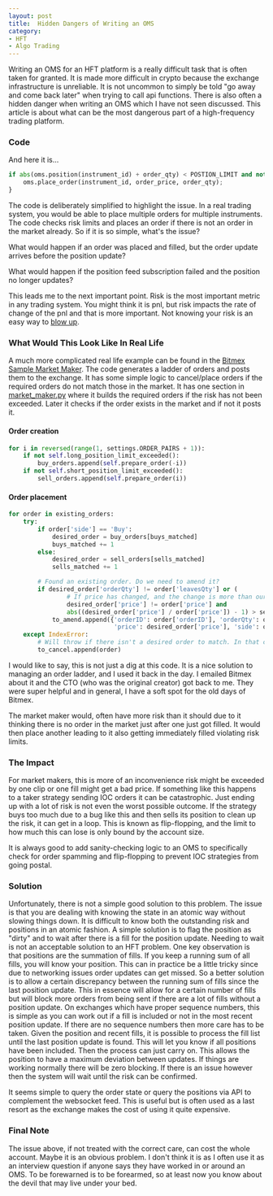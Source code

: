 ```yaml
---
layout: post
title:  Hidden Dangers of Writing an OMS
category:
- HFT
- Algo Trading
---
```


Writing an OMS for an HFT platform is a really difficult task that is often taken for granted.
It is made more difficult in crypto because the exchange infrastructure is unreliable.
It is not uncommon to simply be told "go away and come back later" when trying to call api functions.
There is also often a hidden danger when writing an OMS which I have not seen discussed.
This article is about what can be the most dangerous part of a high-frequency trading platform.

### Code

And here it is...

```python
if abs(oms.position(instrument_id) + order_qty) < POSTION_LIMIT and not oms.has_live_orders() {
    oms.place_order(instrument_id, order_price, order_qty);
}
```

The code is deliberately simplified to highlight the issue. In a real trading system, you would be able to place multiple orders for multiple instruments.
The code checks risk limits and places an order if there is not an order in the market already.
So if it is so simple, what's the issue?

What would happen if an order was placed and filled, but the order update arrives before the position update?

What would happen if the position feed subscription failed and the position no longer updates?


This leads me to the next important point. Risk is the most important metric in any trading system.
You might think it is pnl, but risk impacts the rate of change of the pnl and that is more important.
Not knowing your risk is an easy way to [blow up](https://amzn.eu/d/0NIcEaz).

### What Would This Look Like In Real Life

A much more complicated real life example can be found in the [Bitmex Sample Market Maker](https://github.com/BitMEX/sample-market-maker).
The code generates a ladder of orders and posts them to the exchange.
It has some simple logic to cancel/place orders if the required orders do not match those in the market.
It has one section in [market_maker.py](https://github.com/BitMEX/sample-market-maker/blob/master/market_maker/market_maker.py) where it builds the required orders
if the risk has not been exceeded.
Later it checks if the order exists in the market and if not it posts it.

#### Order creation
```python
for i in reversed(range(1, settings.ORDER_PAIRS + 1)):
    if not self.long_position_limit_exceeded():
        buy_orders.append(self.prepare_order(-i))
    if not self.short_position_limit_exceeded():
        sell_orders.append(self.prepare_order(i))
```

#### Order placement
```python
for order in existing_orders:
    try:
        if order['side'] == 'Buy':
            desired_order = buy_orders[buys_matched]
            buys_matched += 1
        else:
            desired_order = sell_orders[sells_matched]
            sells_matched += 1

        # Found an existing order. Do we need to amend it?
        if desired_order['orderQty'] != order['leavesQty'] or (
                # If price has changed, and the change is more than our RELIST_INTERVAL, amend.
                desired_order['price'] != order['price'] and
                abs((desired_order['price'] / order['price']) - 1) > settings.RELIST_INTERVAL):
            to_amend.append({'orderID': order['orderID'], 'orderQty': order['cumQty'] + desired_order['orderQty'],
                             'price': desired_order['price'], 'side': order['side']})
    except IndexError:
        # Will throw if there isn't a desired order to match. In that case, cancel it.
        to_cancel.append(order)
```

I would like to say, this is not just a dig at this code.
It is a nice solution to managing an order ladder, and I used it back in the day.
I emailed Bitmex about it and the CTO (who was the original creator) got back to me.
They were super helpful and in general, I have a soft spot for the old days of Bitmex.

The market maker would, often have more risk than it should due to it thinking there is no order in the market just after one just got filled.
It would then place another leading to it also getting immediately filled violating risk limits.

### The Impact

For market makers, this is more of an inconvenience risk might be exceeded by one clip or one fill might get a bad price.
If something like this happens to a taker strategy sending IOC orders it can be catastrophic.
Just ending up with a lot of risk is not even the worst possible outcome.
If the strategy buys too much due to a bug like this and then sells its position to clean up the risk, it can get in a loop.
This is known as flip-flopping, and the limit to how much this can lose is only bound by the account size.

It is always good to add sanity-checking logic to an OMS to specifically check for order spamming and flip-flopping to prevent IOC strategies from going postal.

### Solution

Unfortunately, there is not a simple good solution to this problem.
The issue is that you are dealing with knowing the state in an atomic way without slowing things down.
It is difficult to know both the outstanding risk and positions in an atomic fashion.
A simple solution is to flag the position as "dirty" and to wait after there is a fill for the position update.
Needing to wait is not an acceptable solution to an HFT problem.
One key observation is that positions are the summation of fills.
If you keep a running sum of all fills, you will know your position.
This can in practice be a little tricky since due to networking issues order updates can get missed.
So a better solution is to allow a certain discrepancy between the running sum of fills since the last position update.
This in essence will allow for a certain number of fills but will block more orders from being sent if there are a lot of fills without a position update.
On exchanges which have proper sequence numbers, this is simple as you can work out if a fill is included or not in the most recent position update.
If there are no sequence numbers then more care has to be taken. Given the position and recent fills, it is possible to process the fill list until the last position update is found.
This will let you know if all positions have been included.
Then the process can just carry on. This allows the position to have a maximum deviation between updates. If things are working normally there will be zero blocking.
If there is an issue however then the system will wait until the risk can be confirmed.

It seems simple to query the order state or query the positions via API to complement the websocket feed.
This is useful but is often used as a last resort as the exchange makes the cost of using it quite expensive.


### Final Note

The issue above, if not treated with the correct care, can cost the whole account.
Maybe it is an obvious problem. I don't think it is as I often use it as an interview question if anyone says they have worked in or around an OMS.
To be forewarned is to be forearmed, so at least now you know about the devil that may live under your bed.


